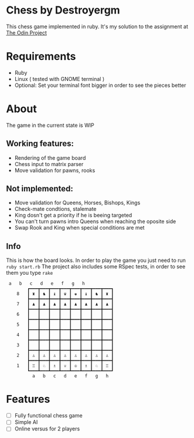 # Chess by Destroyergm
This chess game implemented in ruby. It's my solution to the assignment at [The Odin Project](http://www.theodinproject.com/ruby-programming/ruby-final-project)
# Requirements
 - Ruby
 - Linux ( tested with GNOME terminal )
 - Optional: Set your terminal font bigger in order to see the pieces better
# About
The game in the current state is WIP

## Working features:
 - Rendering of the game board
 - Chess input to matrix parser
 - Move validation for pawns, rooks

## Not implemented:
 - Move validation for Queens, Horses, Bishops, Kings
 - Check-mate condtions, stalemate
 - King dosn't get a priority if he is beeing targeted
 - You can't turn pawns intro Queens when reaching the oposite side
 - Swap Rook and King when special conditions are met

## Info
This is how the board looks. In order to play the game you just need to run `ruby start.rb`
The project also includes some RSpec tests, in order to see them you type `rake`
```
 a   b   c   d   e   f   g   h
		┏━━━┳━━━┳━━━┳━━━┳━━━┳━━━┳━━━┳━━━┓
	8	┃ ♜ ┃ ♞ ┃ ♝ ┃ ♛ ┃ ♚ ┃ ♝ ┃ ♞ ┃ ♜ ┃
		┣━━━╋━━━╋━━━╋━━━╋━━━╋━━━╋━━━╋━━━┫
	7	┃ ♟ ┃ ♟ ┃ ♟ ┃ ♟ ┃ ♟ ┃ ♟ ┃ ♟ ┃ ♟ ┃
		┣━━━╋━━━╋━━━╋━━━╋━━━╋━━━╋━━━╋━━━┫
	6	┃   ┃   ┃   ┃   ┃   ┃   ┃   ┃   ┃
		┣━━━╋━━━╋━━━╋━━━╋━━━╋━━━╋━━━╋━━━┫
	5	┃   ┃   ┃   ┃   ┃   ┃   ┃   ┃   ┃
		┣━━━╋━━━╋━━━╋━━━╋━━━╋━━━╋━━━╋━━━┫
	4	┃   ┃   ┃   ┃   ┃   ┃   ┃   ┃   ┃
		┣━━━╋━━━╋━━━╋━━━╋━━━╋━━━╋━━━╋━━━┫
	3	┃   ┃   ┃   ┃   ┃   ┃   ┃   ┃   ┃
		┣━━━╋━━━╋━━━╋━━━╋━━━╋━━━╋━━━╋━━━┫
	2	┃ ♙ ┃ ♙ ┃ ♙ ┃ ♙ ┃ ♙ ┃ ♙ ┃ ♙ ┃ ♙ ┃
		┣━━━╋━━━╋━━━╋━━━╋━━━╋━━━╋━━━╋━━━┫
	1	┃ ♖ ┃ ♘ ┃ ♗ ┃ ♕ ┃ ♔ ┃ ♗ ┃ ♘ ┃ ♖ ┃
		┗━━━┻━━━┻━━━┻━━━┻━━━┻━━━┻━━━┻━━━┛
		  a   b   c   d   e   f   g   h

```
# Features
- [ ]  Fully functional chess game
- [ ]  Simple AI
- [ ]  Online versus for 2 players
